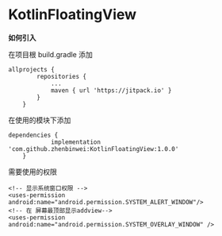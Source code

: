 # KotlinFloatingView
**如何引入**

在项目根 build.gradle 添加
```
allprojects {
		repositories {
			...
			maven { url 'https://jitpack.io' }
		}
	}
```	
在使用的模块下添加
```
dependencies {
	        implementation 'com.github.zhenbinwei:KotlinFloatingView:1.0.0'
	}
```
需要使用的权限
```
<!-- 显示系统窗口权限 -->
<uses-permission android:name="android.permission.SYSTEM_ALERT_WINDOW"/>
<!-- 在 屏幕最顶部显示addview-->
<uses-permission android:name="android.permission.SYSTEM_OVERLAY_WINDOW" />
```
